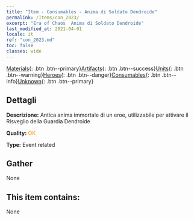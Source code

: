 ```yaml
---
title: "Item - Consumables - Anima di Soldato Dendroide"
permalink: /Items/con_2023/
excerpt: "Era of Chaos  Anima di Soldato Dendroide"
last_modified_at: 2021-04-01
locale: it
ref: "con_2023.md"
toc: false
classes: wide
---
```

 [Materials](/it/Items/){: .btn .btn--primary}[Artifacts](/it/Items/Artifacts/){: .btn .btn--success}[Units](/it/Items/Units/){: .btn .btn--warning}[Heroes](/it/Items/Heroes/){: .btn .btn--danger}[Consumables](/it/Items/Consumables/){: .btn .btn--info}[Unknown](/it/Items/Unknown/){: .btn .btn--primary}

## Dettagli
 **Descrizione:** Antica anima immortale di un eroe, utilizzabile per attivare il Risveglio della Guardia Dendroide

 **Quality:** <span style="color: #FF8C00">OK</span>

 **Type:** Event related

## Gather

  None

## This item contains:

  None

